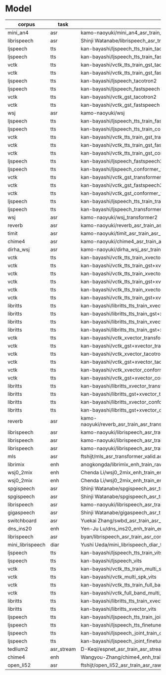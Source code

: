 # Model
|corpus|task|name|url|fs|lang|gender|pytorch|espnet|commit|valid|
|-------|-------|-------|-------|-------|-------|-------|-------|-------|-------|-------|
|mini_an4|asr|kamo-naoyuki/mini_an4_asr_train_raw_bpe_valid.acc.best|https://zenodo.org/record/3957940/files/asr_train_raw_bpe_valid.acc.best.zip?download=1|16000|en|||||true|
|librispeech|asr|Shinji Watanabe/librispeech_asr_train_asr_transformer_e18_raw_bpe_sp_valid.acc.best|https://zenodo.org/record/4030677/files/asr_train_asr_transformer_e18_raw_bpe_sp_valid.acc.best.zip?download=1|16000|en|||||true|
|ljspeech|tts|kan-bayashi/ljspeech_tts_train_tacotron2_raw_phn_tacotron_g2p_en_no_space_train.loss.best|https://zenodo.org/record/3989498/files/tts_train_tacotron2_raw_phn_tacotron_g2p_en_no_space_train.loss.best.zip?download=1|22050|en|female||||true|
|ljspeech|tts|kan-bayashi/ljspeech_tts_train_fastspeech_raw_phn_tacotron_g2p_en_no_space_train.loss.best|https://zenodo.org/record/3986231/files/tts_train_fastspeech_raw_phn_tacotron_g2p_en_no_space_train.loss.best.zip?download=1|22050|en|female||||true|
|vctk|tts|kan-bayashi/vctk_tts_train_gst_tacotron2_raw_phn_tacotron_g2p_en_no_space_train.loss.best|https://zenodo.org/record/3986237/files/tts_train_gst_tacotron2_raw_phn_tacotron_g2p_en_no_space_train.loss.best.zip?download=1|24000|en|||||true|
|vctk|tts|kan-bayashi/vctk_tts_train_gst_fastspeech_raw_phn_tacotron_g2p_en_no_space_train.loss.best|https://zenodo.org/record/3986241/files/tts_train_gst_fastspeech_raw_phn_tacotron_g2p_en_no_space_train.loss.best.zip?download=1|24000|en|||||false|
|ljspeech|tts|kan-bayashi/ljspeech_tacotron2|https://zenodo.org/record/3989498/files/tts_train_tacotron2_raw_phn_tacotron_g2p_en_no_space_train.loss.best.zip?download=1|22050|en|female||||true|
|ljspeech|tts|kan-bayashi/ljspeech_fastspeech|https://zenodo.org/record/3986231/files/tts_train_fastspeech_raw_phn_tacotron_g2p_en_no_space_train.loss.best.zip?download=1|22050|en|female||||true|
|vctk|tts|kan-bayashi/vctk_gst_tacotron2|https://zenodo.org/record/3986237/files/tts_train_gst_tacotron2_raw_phn_tacotron_g2p_en_no_space_train.loss.best.zip?download=1|24000|en|||||true|
|vctk|tts|kan-bayashi/vctk_gst_fastspeech|https://zenodo.org/record/3986241/files/tts_train_gst_fastspeech_raw_phn_tacotron_g2p_en_no_space_train.loss.best.zip?download=1|24000|en|||||false|
|wsj|asr|kamo-naoyuki/wsj|https://zenodo.org/record/4003381/files/asr_train_asr_transformer_raw_char_valid.acc.ave.zip?download=1|16000|en||1.6.0|0.9.1|e67a1ad|true|
|ljspeech|tts|kan-bayashi/ljspeech_tts_train_fastspeech2_raw_phn_tacotron_g2p_en_no_space_train.loss.ave|https://zenodo.org/record/4036272/files/tts_train_fastspeech2_raw_phn_tacotron_g2p_en_no_space_train.loss.ave.zip?download=1|22050|en|female|1.6.0|0.9.3|322a5cf|true|
|ljspeech|tts|kan-bayashi/ljspeech_tts_train_conformer_fastspeech2_raw_phn_tacotron_g2p_en_no_space_train.loss.ave|https://zenodo.org/record/4036268/files/tts_train_conformer_fastspeech2_raw_phn_tacotron_g2p_en_no_space_train.loss.ave.zip?download=1|22050|en|female|1.6.0|0.9.3|322a5cf|true|
|vctk|tts|kan-bayashi/vctk_tts_train_gst_transformer_raw_phn_tacotron_g2p_en_no_space_train.loss.ave|https://zenodo.org/record/4037456/files/tts_train_gst_transformer_raw_phn_tacotron_g2p_en_no_space_train.loss.ave.zip?download=1|24000|en||1.5.1|0.9.3|67ca53d|true|
|vctk|tts|kan-bayashi/vctk_tts_train_gst_fastspeech2_raw_phn_tacotron_g2p_en_no_space_train.loss.ave|https://zenodo.org/record/4036266/files/tts_train_gst_fastspeech2_raw_phn_tacotron_g2p_en_no_space_train.loss.ave.zip?download=1|24000|en||1.6.0|0.9.3|322a5cf|true|
|vctk|tts|kan-bayashi/vctk_tts_train_gst_conformer_fastspeech2_raw_phn_tacotron_g2p_en_no_space_train.loss.ave|https://zenodo.org/record/4036264/files/tts_train_gst_conformer_fastspeech2_raw_phn_tacotron_g2p_en_no_space_train.loss.ave.zip?download=1|24000|en||1.6.0|0.9.3|322a5cf|true|
|ljspeech|tts|kan-bayashi/ljspeech_fastspeech2|https://zenodo.org/record/4036272/files/tts_train_fastspeech2_raw_phn_tacotron_g2p_en_no_space_train.loss.ave.zip?download=1|22050|en|female|1.6.0|0.9.3|322a5cf|true|
|ljspeech|tts|kan-bayashi/ljspeech_conformer_fastspeech2|https://zenodo.org/record/4036268/files/tts_train_conformer_fastspeech2_raw_phn_tacotron_g2p_en_no_space_train.loss.ave.zip?download=1|22050|en|female|1.6.0|0.9.3|322a5cf|true|
|vctk|tts|kan-bayashi/vctk_gst_transformer|https://zenodo.org/record/4037456/files/tts_train_gst_transformer_raw_phn_tacotron_g2p_en_no_space_train.loss.ave.zip?download=1|24000|en||1.5.1|0.9.3|67ca53d|true|
|vctk|tts|kan-bayashi/vctk_gst_fastspeech2|https://zenodo.org/record/4036266/files/tts_train_gst_fastspeech2_raw_phn_tacotron_g2p_en_no_space_train.loss.ave.zip?download=1|24000|en||1.6.0|0.9.3|322a5cf|true|
|vctk|tts|kan-bayashi/vctk_gst_conformer_fastspeech2|https://zenodo.org/record/4036264/files/tts_train_gst_conformer_fastspeech2_raw_phn_tacotron_g2p_en_no_space_train.loss.ave.zip?download=1|24000|en||1.6.0|0.9.3|322a5cf|true|
|ljspeech|tts|kan-bayashi/ljspeech_tts_train_transformer_raw_phn_tacotron_g2p_en_no_space_train.loss.ave|https://zenodo.org/record/4039194/files/tts_train_transformer_raw_phn_tacotron_g2p_en_no_space_train.loss.ave.zip?download=1|22050|en|female|1.5.1|0.9.3|67ca53d|true|
|ljspeech|tts|kan-bayashi/ljspeech_transformer|https://zenodo.org/record/4039194/files/tts_train_transformer_raw_phn_tacotron_g2p_en_no_space_train.loss.ave.zip?download=1|22050|en|female|1.5.1|0.9.3|67ca53d|true|
|wsj|asr|kamo-naoyuki/wsj_transformer2|https://zenodo.org/record/4243201/files/asr_train_asr_transformer_raw_char_valid.acc.ave.zip?download=1|16000|en||1.6.0|0.9.0|e7d278a|true|
|reverb|asr|kamo-naoyuki/reverb_asr_train_asr_transformer4_raw_char_batch_bins16000000_accum_grad1_sp_valid.acc.ave|https://zenodo.org/record/4278363/files/asr_train_asr_transformer4_raw_char_batch_bins16000000_accum_grad1_sp_valid.acc.ave.zip?download=1|16000|en||1.5.1|0.9.5|7aad824|true|
|timit|asr|kamo-naoyuki/timit_asr_train_asr_raw_word_valid.acc.ave|https://zenodo.org/record/4284058/files/asr_train_asr_raw_word_valid.acc.ave.zip?download=1|16000|en||1.6.0|0.9.5|f157fcd|true|
|chime4|asr|kamo-naoyuki/chime4_asr_train_asr_transformer3_raw_en_char_sp_valid.acc.ave|https://zenodo.org/record/4414883/files/asr_train_asr_transformer3_raw_en_char_sp_valid.acc.ave.zip?download=1|16000|en||1.4.0|0.9.6|d5ddd5e|true|
|dirha_wsj|asr|kamo-naoyuki/dirha_wsj_asr_train_asr_transformer_cmvn_raw_char_rir_scpdatadirha_irwav.scp_noise_db_range10_17_noise_scpdatadirha_noisewav.scp_speech_volume_normalize1.0_num_workers2_rir_apply_prob1._sp_valid.acc.ave|https://zenodo.org/record/4415021/files/asr_train_asr_transformer_cmvn_raw_char_rir_scpdatadirha_irwav.scp_noise_db_range10_17_noise_scpdatadirha_noisewav.scp_speech_volume_normalize1.0_num_workers2_rir_apply_prob1._sp_valid.acc.ave.zip?download=1|16000|en||1.5.1|0.9.6|c30ce88|true|
|vctk|tts|kan-bayashi/vctk_tts_train_xvector_transformer_raw_phn_tacotron_g2p_en_no_space_train.loss.ave|https://zenodo.org/record/4393279/files/tts_train_xvector_transformer_raw_phn_tacotron_g2p_en_no_space_train.loss.ave.zip?download=1|24000|en||1.5.1|0.9.6|96ce09|true|
|vctk|tts|kan-bayashi/vctk_tts_train_gst+xvector_transformer_raw_phn_tacotron_g2p_en_no_space_train.loss.ave|https://zenodo.org/record/4393277/files/tts_train_gst%2Bxvector_transformer_raw_phn_tacotron_g2p_en_no_space_train.loss.ave.zip?download=1|24000|en||1.5.1|0.9.6|96ce09|true|
|vctk|tts|kan-bayashi/vctk_tts_train_xvector_tacotron2_raw_phn_tacotron_g2p_en_no_space_train.loss.ave|https://zenodo.org/record/4394600/files/tts_train_xvector_tacotron2_raw_phn_tacotron_g2p_en_no_space_train.loss.ave.zip?download=1|24000|en||1.5.1|0.9.6|96ce09|true|
|vctk|tts|kan-bayashi/vctk_tts_train_gst+xvector_tacotron2_raw_phn_tacotron_g2p_en_no_space_train.loss.ave|https://zenodo.org/record/4394598/files/tts_train_gst%2Bxvector_tacotron2_raw_phn_tacotron_g2p_en_no_space_train.loss.ave.zip?download=1|24000|en||1.5.1|0.9.6|96ce09|true|
|vctk|tts|kan-bayashi/vctk_tts_train_xvector_conformer_fastspeech2_transformer_teacher_raw_phn_tacotron_g2p_en_no_space_train.loss.ave|https://zenodo.org/record/4394602/files/tts_train_xvector_conformer_fastspeech2_transformer_teacher_raw_phn_tacotron_g2p_en_no_space_train.loss.ave.zip?download=1|24000|en||1.5.1|0.9.6|96ce09|true|
|vctk|tts|kan-bayashi/vctk_tts_train_gst+xvector_conformer_fastspeech2_transformer_teacher_raw_phn_tacotron_g2p_en_no_space_train.loss.ave|https://zenodo.org/record/4394608/files/tts_train_gst%2Bxvector_conformer_fastspeech2_transformer_teacher_raw_phn_tacotron_g2p_en_no_space_train.loss.ave.zip?download=1|24000|en||1.5.1|0.9.6|96ce09|true|
|libritts|tts|kan-bayashi/libritts_tts_train_xvector_transformer_raw_phn_tacotron_g2p_en_no_space_train.loss.ave|https://zenodo.org/record/4409704/files/tts_train_xvector_transformer_raw_phn_tacotron_g2p_en_no_space_train.loss.ave.zip?download=1|24000|en||1.5.1|0.9.6|861431|true|
|libritts|tts|kan-bayashi/libritts_tts_train_gst+xvector_transformer_raw_phn_tacotron_g2p_en_no_space_train.loss.ave|https://zenodo.org/record/4409702/files/tts_train_gst%2Bxvector_transformer_raw_phn_tacotron_g2p_en_no_space_train.loss.ave.zip?download=1|24000|en||1.5.1|0.9.6|861431|true|
|libritts|tts|kan-bayashi/libritts_tts_train_xvector_conformer_fastspeech2_transformer_teacher_raw_phn_tacotron_g2p_en_no_space_train.loss|https://zenodo.org/record/4418754/files/tts_train_xvector_conformer_fastspeech2_transformer_teacher_raw_phn_tacotron_g2p_en_no_space_train.loss.ave.zip?download=1|24000|en||1.5.1|0.9.6|861431|true|
|libritts|tts|kan-bayashi/libritts_tts_train_gst+xvector_conformer_fastspeech2_transformer_teacher_raw_phn_tacotron_g2p_en_no_space_train.loss|https://zenodo.org/record/4418774/files/tts_train_gst%2Bxvector_conformer_fastspeech2_transformer_teacher_raw_phn_tacotron_g2p_en_no_space_train.loss.ave.zip?download=1|24000|en||1.5.1|0.9.6|861431|true|
|vctk|tts|kan-bayashi/vctk_xvector_transformer|https://zenodo.org/record/4393279/files/tts_train_xvector_transformer_raw_phn_tacotron_g2p_en_no_space_train.loss.ave.zip?download=1|24000|en||1.5.1|0.9.6|96ce09|true|
|vctk|tts|kan-bayashi/vctk_gst+xvector_transformer|https://zenodo.org/record/4393277/files/tts_train_gst%2Bxvector_transformer_raw_phn_tacotron_g2p_en_no_space_train.loss.ave.zip?download=1|24000|en||1.5.1|0.9.6|96ce09|true|
|vctk|tts|kan-bayashi/vctk_xvector_tacotron2|https://zenodo.org/record/4394600/files/tts_train_xvector_tacotron2_raw_phn_tacotron_g2p_en_no_space_train.loss.ave.zip?download=1|24000|en||1.5.1|0.9.6|96ce09|true|
|vctk|tts|kan-bayashi/vctk_gst+xvector_tacotron2|https://zenodo.org/record/4394598/files/tts_train_gst%2Bxvector_tacotron2_raw_phn_tacotron_g2p_en_no_space_train.loss.ave.zip?download=1|24000|en||1.5.1|0.9.6|96ce09|true|
|vctk|tts|kan-bayashi/vctk_xvector_conformer_fastspeech2|https://zenodo.org/record/4394602/files/tts_train_xvector_conformer_fastspeech2_transformer_teacher_raw_phn_tacotron_g2p_en_no_space_train.loss.ave.zip?download=1|24000|en||1.5.1|0.9.6|96ce09|true|
|vctk|tts|kan-bayashi/vctk_gst+xvector_conformer_fastspeech2|https://zenodo.org/record/4394608/files/tts_train_gst%2Bxvector_conformer_fastspeech2_transformer_teacher_raw_phn_tacotron_g2p_en_no_space_train.loss.ave.zip?download=1|24000|en||1.5.1|0.9.6|96ce09|true|
|libritts|tts|kan-bayashi/libritts_xvector_transformer|https://zenodo.org/record/4409704/files/tts_train_xvector_transformer_raw_phn_tacotron_g2p_en_no_space_train.loss.ave.zip?download=1|24000|en||1.5.1|0.9.6|861431|true|
|libritts|tts|kan-bayashi/libritts_gst+xvector_transformer|https://zenodo.org/record/4409702/files/tts_train_gst%2Bxvector_transformer_raw_phn_tacotron_g2p_en_no_space_train.loss.ave.zip?download=1|24000|en||1.5.1|0.9.6|861431|true|
|libritts|tts|kan-bayashi/libritts_xvector_conformer_fastspeech2|https://zenodo.org/record/4418754/files/tts_train_xvector_conformer_fastspeech2_transformer_teacher_raw_phn_tacotron_g2p_en_no_space_train.loss.ave.zip?download=1|24000|en||1.5.1|0.9.6|861431|true|
|libritts|tts|kan-bayashi/libritts_gst+xvector_conformer_fastspeech2|https://zenodo.org/record/4418774/files/tts_train_gst%2Bxvector_conformer_fastspeech2_transformer_teacher_raw_phn_tacotron_g2p_en_no_space_train.loss.ave.zip?download=1|24000|en||1.5.1|0.9.6|861431|true|
|reverb|asr|kamo-naoyuki/reverb_asr_train_asr_transformer2_raw_en_char_rir_scpdatareverb_rir_singlewav.scp_noise_db_range12_17_noise_scpdatareverb_noise_singlewav.scp_speech_volume_normalize1.0_num_workers2_rir_apply_prob0.999_noise_apply_prob1._sp_valid.acc.ave|https://zenodo.org/record/4441309/files/asr_train_asr_transformer2_raw_en_char_rir_scpdatareverb_rir_singlewav.scp_noise_db_range12_17_noise_scpdatareverb_noise_singlewav.scp_speech_volume_normalize1.0_num_workers2_rir_apply_prob0.999_noise_apply_prob1._sp_valid.acc.ave.zip?download=1|16000|en||1.5.1|0.9.5|03659ca|true|
|librispeech|asr|kamo-naoyuki/librispeech_asr_train_asr_conformer5_raw_bpe5000_scheduler_confwarmup_steps25000_batch_bins140000000_optim_conflr0.0015_initnone_accum_grad2_sp_valid.acc.ave|https://zenodo.org/record/4541452/files/asr_train_asr_conformer5_raw_bpe5000_scheduler_confwarmup_steps25000_batch_bins140000000_optim_conflr0.0015_initnone_accum_grad2_sp_valid.acc.ave.zip?download=1|16000|en||1.7.1|0.9.6|8eff1a9|true|
|librispeech|asr|kamo-naoyuki/librispeech_asr_train_asr_conformer5_raw_bpe5000_frontend_confn_fft400_frontend_confhop_length160_scheduler_confwarmup_steps25000_batch_bins140000000_optim_conflr0.0015_initnone_sp_valid.acc.ave|https://zenodo.org/record/4543003/files/asr_train_asr_conformer5_raw_bpe5000_frontend_confn_fft400_frontend_confhop_length160_scheduler_confwarmup_steps25000_batch_bins140000000_optim_conflr0.0015_initnone_sp_valid.acc.ave.zip?download=1|16000|en||1.7.1|0.9.6|8eff1a9|true|
|librispeech|asr|kamo-naoyuki/librispeech_asr_train_asr_conformer5_raw_bpe5000_frontend_confn_fft512_frontend_confhop_length256_scheduler_confwarmup_steps25000_batch_bins140000000_optim_conflr0.0015_initnone_sp_valid.acc.ave|https://zenodo.org/record/4543018/files/asr_train_asr_conformer5_raw_bpe5000_frontend_confn_fft512_frontend_confhop_length256_scheduler_confwarmup_steps25000_batch_bins140000000_optim_conflr0.0015_initnone_sp_valid.acc.ave.zip?download=1|16000|en||1.7.1|0.9.6|8eff1a9|true|
|mls|asr|ftshijt/mls_asr_transformer_valid.acc.best|https://zenodo.org/record/4458452/files/asr_transformer_valid.acc.best.zip?download=1|16000|es||1.6.0|0.9.2|c0c3724|true|
|librimix|enh|anogkongda/librimix_enh_train_raw_valid.si_snr.ave|https://zenodo.org/record/4480771/files/enh_train_raw_valid.si_snr.ave.zip?download=1|8000|en||1.6.0|0.9.7|dccadcd|TRUE|
|wsj0_2mix|enh|Chenda Li/wsj0_2mix_enh_train_enh_conv_tasnet_raw_valid.si_snr.ave|https://zenodo.org/record/4498562/files/enh_train_enh_conv_tasnet_raw_valid.si_snr.ave.zip?download=1|8000|en||1.5.0|0.9.7|110eca5|TRUE|
|wsj0_2mix|enh|Chenda Li/wsj0_2mix_enh_train_enh_rnn_tf_raw_valid.si_snr.ave|https://zenodo.org/record/4498554/files/enh_train_enh_rnn_tf_raw_valid.si_snr.ave.zip?download=1|8000|en||1.5.1|0.9.8|110eca5|TRUE|
|spgispeech|asr|Shinji Watanabe/spgispeech_asr_train_asr_conformer6_n_fft512_hop_length256_raw_en_unnorm_bpe5000_valid.acc.ave|https://zenodo.org/record/4585558/files/asr_train_asr_conformer6_n_fft512_hop_length256_raw_en_unnorm_bpe5000_valid.acc.ave.zip?download=1|16000|en_unnorm||1.7.1|0.9.8||true|
|spgispeech|asr|Shinji Watanabe/spgispeech_asr_train_asr_conformer6_n_fft512_hop_length256_raw_en_bpe5000_valid.acc.ave|https://zenodo.org/record/4585546/files/asr_train_asr_conformer6_n_fft512_hop_length256_raw_en_bpe5000_valid.acc.ave.zip?download=1|16000|en||1.7.1|0.9.8||true|
|librispeech|asr|kamo-naoyuki/librispeech_asr_train_asr_conformer6_n_fft512_hop_length256_raw_en_bpe5000_scheduler_confwarmup_steps40000_optim_conflr0.0025_sp_valid.acc.ave|https://zenodo.org/record/4604066/files/asr_train_asr_conformer6_n_fft512_hop_length256_raw_en_bpe5000_scheduler_confwarmup_steps40000_optim_conflr0.0025_sp_valid.acc.ave.zip?download=1|16000|en||1.8.0|0.9.8|2ccd176|true|
|gigaspeech|asr|Shinji Watanabe/gigaspeech_asr_train_asr_raw_en_bpe5000_valid.acc.ave|https://zenodo.org/record/4630406/files/asr_train_asr_raw_en_bpe5000_valid.acc.ave.zip?download=1|16000|en||1.7.1|0.9.8||true|
|switchboard|asr|Yuekai Zhang/swbd_asr_train_asr_cformer5_raw_bpe2000_sp_valid.acc.ave|https://zenodo.org/record/4978923/files/asr_train_asr_cformer5_raw_bpe2000_sp_valid.acc.ave.zip?download=1|8000|en||1.7.1|0.9.8||true|
|dns_ins20|enh|Yen-Ju Lu/dns_ins20_enh_train_enh_blstm_tf_raw_valid.loss.best|https://zenodo.org/record/4923697/files/enh_train_enh_blstm_tf_raw_valid.loss.best.zip?download=1|16000|en||1.4.0|0.9.9||true|
|librispeech|asr|byan/librispeech_asr_train_asr_conformer_raw_bpe_batch_bins30000000_accum_grad3_optim_conflr0.001_sp|https://huggingface.co/|16000|en|||||true|
|mini_librispeech|diar|Yushi Ueda/mini_librispeech_diar_train_diar_raw_max_epoch20_valid.acc.best|https://zenodo.org/record/5264020/files/diar_train_diar_raw_max_epoch20_valid.acc.best.zip?download=1|8000|||1.9.1|0.10.2||true|
|ljspeech|tts|kan-bayashi/ljspeech_tts_train_vits_raw_phn_tacotron_g2p_en_no_space_train.total_count.ave|https://zenodo.org/record/5443814/files/tts_train_vits_raw_phn_tacotron_g2p_en_no_space_train.total_count.ave.zip?download=1|22050|en|female|1.7.1|0.10.3a1|dee654|true|
|ljspeech|tts|kan-bayashi/ljspeech_vits|https://zenodo.org/record/5443814/files/tts_train_vits_raw_phn_tacotron_g2p_en_no_space_train.total_count.ave.zip?download=1|22050|en|female|1.7.1|0.10.3a1|dee654|true|
|vctk|tts|kan-bayashi/vctk_tts_train_multi_spk_vits_raw_phn_tacotron_g2p_en_no_space_train.total_count.ave|https://zenodo.org/record/5500759/files/tts_train_multi_spk_vits_raw_phn_tacotron_g2p_en_no_space_train.total_count.ave.zip?download=1|22050|en||1.7.1|0.10.3a2|628b46|true|
|vctk|tts|kan-bayashi/vctk_multi_spk_vits|https://zenodo.org/record/5500759/files/tts_train_multi_spk_vits_raw_phn_tacotron_g2p_en_no_space_train.total_count.ave.zip?download=1|22050|en||1.7.1|0.10.3a2|628b46|true|
|vctk|tts|kan-bayashi/vctk_tts_train_full_band_multi_spk_vits_raw_phn_tacotron_g2p_en_no_space_train.total_count.ave|https://zenodo.org/record/5521431/files/tts_train_full_band_multi_spk_vits_raw_phn_tacotron_g2p_en_no_space_train.total_count.ave.zip?download=1|44100|en||1.7.1|0.10.3a2|628b46|true|
|vctk|tts|kan-bayashi/vctk_full_band_multi_spk_vits|https://zenodo.org/record/5521431/files/tts_train_full_band_multi_spk_vits_raw_phn_tacotron_g2p_en_no_space_train.total_count.ave.zip?download=1|44100|en||1.7.1|0.10.3a2|628b46|true|
|libritts|tts|kan-bayashi/libritts_tts_train_xvector_vits_raw_phn_tacotron_g2p_en_no_space_train.total_count.ave|https://zenodo.org/record/5521416/files/tts_train_xvector_vits_raw_phn_tacotron_g2p_en_no_space_train.total_count.ave.zip?download=1|22050|en||1.7.1|0.10.3a2|628b46|true|
|libritts|tts|kan-bayashi/libritts_xvector_vits|https://zenodo.org/record/5521416/files/tts_train_xvector_vits_raw_phn_tacotron_g2p_en_no_space_train.total_count.ave.zip?download=1|22050|en||1.7.1|0.10.3a2|628b46|true|
|ljspeech|tts|kan-bayashi/ljspeech_tts_train_joint_conformer_fastspeech2_hifigan_raw_phn_tacotron_g2p_en_no_space_train.total_count.ave|https://zenodo.org/record/5498487/files/tts_train_joint_conformer_fastspeech2_hifigan_raw_phn_tacotron_g2p_en_no_space_train.total_count.ave.zip?download=1|22050|en|female|1.7.1|0.10.3a2|628b46|true|
|ljspeech|tts|kan-bayashi/ljspeech_tts_finetune_joint_conformer_fastspeech2_hifigan_raw_phn_tacotron_g2p_en_no_space_train.total_count.ave|https://zenodo.org/record/5498896/files/tts_finetune_joint_conformer_fastspeech2_hifigan_raw_phn_tacotron_g2p_en_no_space_train.total_count.ave.zip?download=1|22050|en|female|1.7.1|0.10.3a2|628b46|true|
|ljspeech|tts|kan-bayashi/ljspeech_joint_train_conformer_fastspeech2_hifigan|https://zenodo.org/record/5498487/files/tts_train_joint_conformer_fastspeech2_hifigan_raw_phn_tacotron_g2p_en_no_space_train.total_count.ave.zip?download=1|22050|en|female|1.7.1|0.10.3a2|628b46|true|
|ljspeech|tts|kan-bayashi/ljspeech_joint_finetune_conformer_fastspeech2_hifigan|https://zenodo.org/record/5498896/files/tts_finetune_joint_conformer_fastspeech2_hifigan_raw_phn_tacotron_g2p_en_no_space_train.total_count.ave.zip?download=1|22050|en|female|1.7.1|0.10.3a2|628b46|true|
|tedlium2|asr_stream|D-Keqi/espnet_asr_train_asr_streaming_transformer_raw_en_bpe500_sp_valid.acc.ave|huggingface.co|16000|en|||||true|
|chime4|enh|Wangyou-Zhang/chime4_enh_train_enh_beamformer_mvdr_raw_valid.si_snr.ave|https://zenodo.org/record/6025881/files/enh_train_enh_beamformer_mvdr_raw_valid.si_snr.ave.zip?download=1|16000|en||1.6.0|0.9.7||true|
|open_li52|asr|ftshijt/open_li52_asr_train_asr_raw_bpe7000_valid.acc.ave_10best|https://zenodo.org/record/4738407/files/asr_train_asr_raw_bpe7000_valid.acc.ave_10best.zip?download=1|16000|multilingual||1.7.1|0.9.7|59bc1f7|true|
